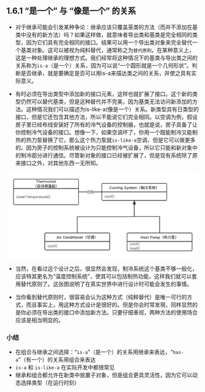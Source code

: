 ## 1.6.1 “是一个” 与 “像是一个” 的关系

- 对于继承可能会引发某种争论：继承应该只覆盖莝类的方法（而并不添加在基类中没有的新方法）吗？如果这样做，就意味者导出类和基类是完全相同的类型，因为它们具有完全相同的接口。结果可以用一个导出类对象来完全替代一个基类对象。这可以被视为纯料替代，通常称之为`替代原則`。在某种意义上，这是一种处理继承的理想方式。我们经常将这种情况下的基类与导出类之间的关系称为`is-a`（是一个）关系，因为可以说“一个圆形就是一个几何形状”。判断是否继承，就是要确定是否可以用is-a来描达类之间的关系，并使之具有实际意义。

- 有时必须在导出类型中添加新的接口元素，这样也就扩展了接口。这个新的类型仍然可以替代基类，但是这种替代并不完美，因为基类无法访问新添加的方法。这种情况我们可以描述为is-like-a(像是一个）关系。新类型具有日类型的接口，但是它还包含其他方法，所以不能说它们完全相同。以空调为例，假设房子里已经布线安装好了所有的冷气设备的控制器，也就是说，房子具备了让你控制冷气设备的接口。想像一下，如果空调坏了，你用一个既能制冷又能制热的热力泵替换了它，那么这个热力泵就`is-like-a`空调，但是它可以做更多的。因为房子的控制系统被设计为只能控制冷气设备，所以它只能和新对象中的制冷部分进行通信。尽管新对象的接口已经被扩展了，但是现有系统除了原来接口之外，对其他东西一无所知。

![1.6.1](../imgs/1.6.1.png)

- 当然，在看过这个设计之后，很显然会发现，制冷系统这个基类不够一般化，应该特其更名为“温度控制系统”，使其可以包括制热功能，这样我们就可以套用替代原则了。这张图说明了在真实世界中进行设计时可能会发生的事情。

- 当你看到替代原则时，很容易会认为这种方式（纯粹替代）是唯一可行的方式，而且事实上，用这种方式设计是很好的。但是你会时常发現，同样显然的是你必须在导出类的接口中添加新方法。只要仔细車视，两种方法的使用场合应该是相当明显的。


###  小结
- 在组合与继承之间选择：“`is-a`”（是一个）的关系用继承来表达，“`has-a`”（有一个）的关系用组合来表达
- `is-a` 和 `is-like-a` 在实际开发中都很常见
- 继承和组合都允许在新类中放置子对象，但是组合更具灵活性，因为它可以动态选择类型（在运行时刻）